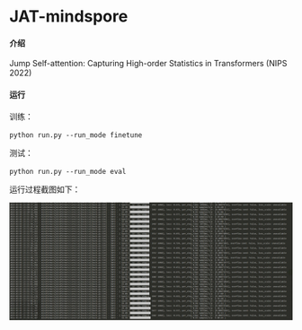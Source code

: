 # JAT-mindspore

#### 介绍

Jump Self-attention: Capturing High-order Statistics in Transformers (NIPS 2022)

#### 运行

训练：

``python run.py --run_mode finetune``

测试：

`python run.py --run_mode eval`

运行过程截图如下：

![s](figs/pic.png)
